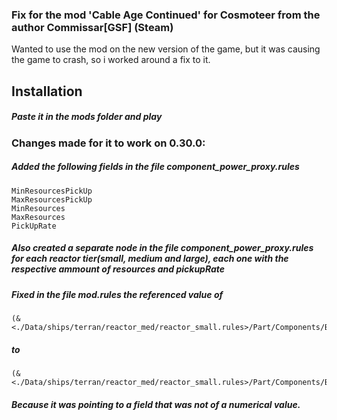 ### Fix for the mod 'Cable Age Continued' for Cosmoteer from the author Commissar[GSF] (Steam)

Wanted to use the mod on the new version of the game,
but it was causing the game to crash, so i worked around a fix to it.

## Installation

##### Paste it in the mods folder and play

### Changes made for it to work on 0.30.0:

##### Added the following fields in the file component_power_proxy.rules

```
MinResourcesPickUp  
MaxResourcesPickUp  
MinResources  
MaxResources  
PickUpRate  
```

##### Also created a separate node in the file component_power_proxy.rules for each reactor tier(small, medium and large), each one with the respective ammount of resources and pickupRate

##### Fixed in the file mod.rules the referenced value of

```
(&<./Data/ships/terran/reactor_med/reactor_small.rules>/Part/Components/BatteryProducer/ToQuantity/)

```

##### to

```
(&<./Data/ships/terran/reactor_med/reactor_small.rules>/Part/Components/BatteryProducer/ToQuantity/BaseValue)
```

##### Because it was pointing to a field that was not of a numerical value.
